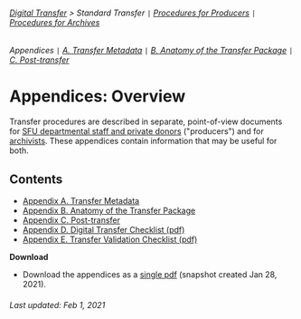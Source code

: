 ###### [Digital Transfer](../../README.md) > Standard Transfer `|` [Procedures for Producers](../standard-producers/00-introduction.md) `|` [Procedures for Archives](../standard-archives/00-introduction.md)
###### Appendices `|` [A. Transfer Metadata](a-transfer-metadata.md) `|` [B. Anatomy of the Transfer Package](b-anatomy-transfer-package.md) `|` [C. Post-transfer](c-post-transfer.md)

# Appendices: Overview
Transfer procedures are described in separate, point-of-view documents for [SFU departmental staff and private donors](../standard-producers/00-introduction.md) ("producers") and for [archivists](../standard-archives/00-introduction.md). These appendices contain information that may be useful for both.

## Contents
- [Appendix A. Transfer Metadata](a-transfer-metadata.md)
- [Appendix B. Anatomy of the Transfer Package](b-anatomy-transfer-package.md)
- [Appendix C. Post-transfer](c-post-transfer.md)
- [Appendix D. Digital Transfer Checklist (pdf)](../../downloads/checklist-transfer.pdf)
- [Appendix E. Transfer Validation Checklist (pdf)](../../downloads/checklist-validation.pdf)

**Download**
- Download the appendices as a [single pdf](../../downloads/procedures-archives.pdf) (snapshot created Jan 28, 2021).

###### Last updated: Feb 1, 2021
